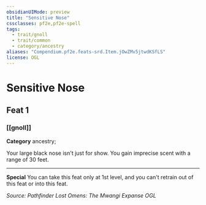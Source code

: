 ```yaml
---
obsidianUIMode: preview
title: "Sensitive Nose"
cssclasses: pf2e,pf2e-spell
tags:
  - trait/gnoll
  - trait/common
  - category/ancestry
aliases: "Compendium.pf2e.feats-srd.Item.jOwZMv5jtwdKSfLS"
license: OGL
---
```

# Sensitive Nose
## Feat 1
### [[gnoll]]

**Category** ancestry; 




Your large black nose isn't just for show. You gain imprecise scent with a range of 30 feet.

* * *

**Special** You can take this feat only at 1st level, and you can't retrain out of this feat or into this feat.

*Source: Pathfinder Lost Omens: The Mwangi Expanse*
*OGL*